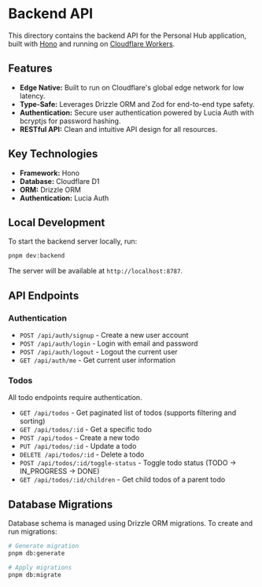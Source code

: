# Backend API

This directory contains the backend API for the Personal Hub application, built with [Hono](https://hono.dev/) and running on [Cloudflare Workers](https://workers.cloudflare.com/).

## Features

- **Edge Native:** Built to run on Cloudflare's global edge network for low latency.
- **Type-Safe:** Leverages Drizzle ORM and Zod for end-to-end type safety.
- **Authentication:** Secure user authentication powered by Lucia Auth with bcryptjs for password hashing.
- **RESTful API:** Clean and intuitive API design for all resources.

## Key Technologies

- **Framework:** Hono
- **Database:** Cloudflare D1
- **ORM:** Drizzle ORM
- **Authentication:** Lucia Auth

## Local Development

To start the backend server locally, run:

```bash
pnpm dev:backend
```

The server will be available at `http://localhost:8787`.

## API Endpoints

### Authentication

- `POST /api/auth/signup` - Create a new user account
- `POST /api/auth/login` - Login with email and password
- `POST /api/auth/logout` - Logout the current user
- `GET /api/auth/me` - Get current user information

### Todos

All todo endpoints require authentication.

- `GET /api/todos` - Get paginated list of todos (supports filtering and sorting)
- `GET /api/todos/:id` - Get a specific todo
- `POST /api/todos` - Create a new todo
- `PUT /api/todos/:id` - Update a todo
- `DELETE /api/todos/:id` - Delete a todo
- `POST /api/todos/:id/toggle-status` - Toggle todo status (TODO → IN_PROGRESS → DONE)
- `GET /api/todos/:id/children` - Get child todos of a parent todo

## Database Migrations

Database schema is managed using Drizzle ORM migrations. To create and run migrations:

```bash
# Generate migration
pnpm db:generate

# Apply migrations
pnpm db:migrate
```